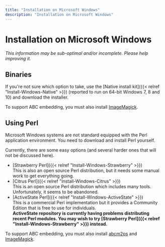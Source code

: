 ```yaml
---
title: "Installation on Microsoft Windows"
description: "Installation on Microsoft Windows"
---
```


# Installation on Microsoft Windows

_This information may be sub-optimal and/or incomplete. Please help improving it._

## Binaries

If you're not sure which option to take, use the
[Native install kit]({{< relref "Install-Windows-Native" >}}) (reported to run on
64-bit Windows 7, 8 and 10) and download the installer.

To support ABC embedding, you must also install [ImageMagick](https://imagemagick.org).

## Using Perl

Microsoft Windows systems are not standard equipped with the Perl application environment. You need to download and install Perl yourself.

Currently, there are some easy options (and several harder ones that will not be discussed here).

* [Strawberry Perl]({{< relref "Install-Windows-Strawberry" >}})  
This is also an open source Perl distribution, but it needs some manual work to get everything going.
* [Citrus Perl]({{< relref "Install-Windows-Citrus" >}})  
This is an open source Perl distribution which includes many tools.
Unfortunately, it seems to be abandoned.
* [ActiveState Perl]({{< relref "Install-Windows-ActiveState" >}})  
This is a commercial Perl implementation but it provides a Community
Edition that is free to use for individuals.  
**ActiveState repository is currently having problems distributing
recent Perl modules. You may wish to try [Strawberry Perl]({{< relref "Install-Windows-Strawberry" >}}) instead.**

To support ABC embedding, you must also install
[abcm2ps](http://abcplus.sourceforge.net/) and 
[ImageMagick](https://imagemagick.org).
